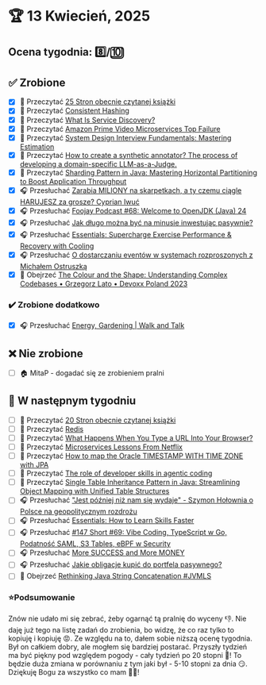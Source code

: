 # 🏆 13 Kwiecień, 2025

## Ocena tygodnia: 8️⃣/🔟

## ✅ Zrobione
- [x] 📗 Przeczytać [25 Stron obecnie czytanej książki](https://github.com/BartoszDabek/bdabek.pl/blob/master/miscellaneous/books.md)
- [x] 📗 Przeczytać [Consistent Hashing](https://www.hellointerview.com/learn/system-design/deep-dives/consistent-hashing)
- [x] 📗 Przeczytać [What Is Service Discovery?](https://systemdesign.one/what-is-service-discovery/)
- [x] 📗 Przeczytać [Amazon Prime Video Microservices Top Failure](https://newsletter.systemdesign.one/p/prime-video-microservices)
- [x] 📗 Przeczytać [System Design Interview Fundamentals: Mastering Estimation](https://www.hellointerview.com/blog/mastering-estimation)
- [x] 📗 Przeczytać [How to create a synthetic annotator? The process of developing a domain-specific LLM-as-a-Judge.](https://blog.allegro.tech/2025/03/how-to-create-a-synthetic-annotator.html)
- [x] 📗 Przeczytać [Sharding Pattern in Java: Mastering Horizontal Partitioning to Boost Application Throughput](https://java-design-patterns.com/patterns/sharding/)
- [x] 🎧 Przesłuchać [Zarabia MILIONY na skarpetkach, a ty czemu ciągle HARUJESZ za grosze? Cyprian Iwuć](https://youtu.be/hTVdAi-Er-I)
- [x] 🎧 Przesłuchać [Foojay Podcast #68: Welcome to OpenJDK (Java) 24](https://foojay.io/today/foojay-podcast-68/)
- [x] 🎧 Przesłuchać [Jak długo można być na minusie inwestując pasywnie?](https://inwestomat.eu/jak-dlugo-mozna-byc-na-minusie-inwestujac-pasywnie/)
- [x] 🎧 Przesłuchać [Essentials: Supercharge Exercise Performance & Recovery with Cooling](https://www.hubermanlab.com/episode/essentials-supercharge-exercise-performance-recovery-with-cooling)
- [x] 🎧 Przesłuchać [O dostarczaniu eventów w systemach rozproszonych z Michałem Ostruszką](https://bettersoftwaredesign.pl/podcast/o-dostarczaniu-eventow-w-systemach-rozproszonych-z-michalem-ostruszka/)
- [x] 🎥 Obejrzeć [The Colour and the Shape: Understanding Complex Codebases • Grzegorz Lato • Devoxx Poland 2023](https://youtu.be/Du6VKHKZ6C8)

### ✔️ Zrobione dodatkowo
- [x] 🎧 Przesłuchać [Energy, Gardening | Walk and Talk](https://effortlessenglishshow.com/energy-gardening-walk-and-talk)

## ❌ Nie zrobione
- [ ] 🏠 MitaP - dogadać się ze zrobieniem pralni

## 📝 W następnym tygodniu
- [ ] 📗 Przeczytać [20 Stron obecnie czytanej książki](https://github.com/BartoszDabek/bdabek.pl/blob/master/miscellaneous/books.md)
- [ ] 📗 Przeczytać [Redis](https://www.hellointerview.com/learn/system-design/deep-dives/redis)
- [ ] 📗 Przeczytać [What Happens When You Type a URL Into Your Browser?](https://systemdesign.one/what-happens-when-you-type-url-into-your-browser/)
- [ ] 📗 Przeczytać [Microservices Lessons From Netflix](https://newsletter.systemdesign.one/p/netflix-microservices)
- [ ] 📗 Przeczytać [How to map the Oracle TIMESTAMP WITH TIME ZONE with JPA](https://vladmihalcea.com/oracle-timestamp-with-time-zone-jpa/)
- [ ] 📗 Przeczytać [The role of developer skills in agentic coding](https://martinfowler.com/articles/exploring-gen-ai.html#memo-13)
- [ ] 📗 Przeczytać [Single Table Inheritance Pattern in Java: Streamlining Object Mapping with Unified Table Structures](https://java-design-patterns.com/patterns/single-table-inheritance/)
- [ ] 🎧 Przesłuchać ["Jest później niż nam się wydaje" - Szymon Hołownia o Polsce na geopolitycznym rozdrożu](https://youtu.be/FHGwU03568w)
- [ ] 🎧 Przesłuchać [Essentials: How to Learn Skills Faster](https://www.hubermanlab.com/episode/essentials-how-to-learn-skills-faster)
- [ ] 🎧 Przesłuchać [#147 Short #69: Vibe Coding, TypeScript w Go, Podatność SAML, S3 Tables, eBPF w Security](https://patoarchitekci.io/147/)
- [ ] 🎧 Przesłuchać [More SUCCESS and More MONEY](https://effortlessenglishshow.com/more-success-and-more-money)
- [ ] 🎧 Przesłuchać [Jakie obligacje kupić do portfela pasywnego?](https://inwestomat.eu/jakie-obligacje-kupic-do-portfela-pasywnego/)
- [ ] 🎥 Obejrzeć [Rethinking Java String Concatenation #JVMLS](https://youtu.be/tgX38gvMpjs)

### ⭐Podsumowanie
Znów nie udało mi się zebrać, żeby ogarnąć tą pralnię do wyceny 👎. Nie daję już tego na listę zadań do zrobienia, bo widzę, że co raz tylko to kopiuję i kopiuję 😡. Ze względu na to, dałem sobie niższą ocenę tygodnia. Był on całkiem dobry, ale mogłem się bardziej postarać. Przyszły tydzień ma być piękny pod względem pogody - cały tydzień po 20 stopni 🤗! To będzie duża zmiana w porównaniu z tym jaki był - 5-10 stopni za dnia 😏. Dziękuję Bogu za wszystko co mam 🙏😇!
